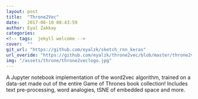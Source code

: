 ```yaml
---
layout: post
title:  "Throne2Vec"
date:   2017-06-10 08:43:59
author: Eyal Zakkay
categories:
<!-- tags:	jekyll welcome -->
cover:  ""
git_url: "https://github.com/eyalzk/sketch_rnn_keras"
url_overide: "https://github.com/eyalzk/throne2vec/blob/master/throne2vec.ipynb"
img: "/assets/throne/throne2veclogo.jpg"
---
```


A Jupyter notebook implementation of the word2vec algorithm, trained on a data-set made out of the entire Game of Thrones book collection!
Includes text pre-processing, word analogies, tSNE of embedded space and more.  





          

